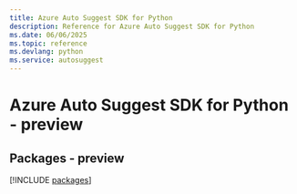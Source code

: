 ```yaml
---
title: Azure Auto Suggest SDK for Python
description: Reference for Azure Auto Suggest SDK for Python
ms.date: 06/06/2025
ms.topic: reference
ms.devlang: python
ms.service: autosuggest
---
```

# Azure Auto Suggest SDK for Python - preview
## Packages - preview
[!INCLUDE [packages](auto-suggest-index.md)]